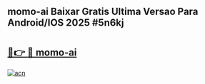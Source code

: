 ## momo-ai Baixar Gratis Ultima Versao Para Android/IOS 2025 #5n6kj

# <h2><a href="https://ainizakaria.my?title=momo-ai&ref=20M">🔗👉 🔴 momo-ai</a></h2>

[![acn](https://github.com/user-attachments/assets/0f9c940e-d8b0-45ae-aac7-cd30a18b3e1c)](https://ainizakaria.my?title=momo-ai&ref=20M)

